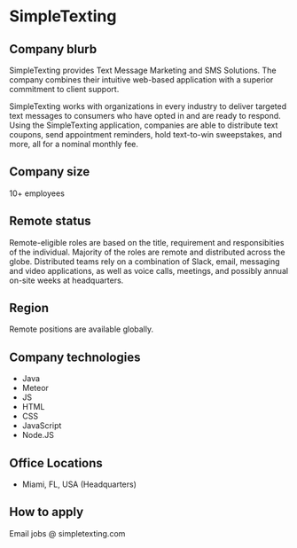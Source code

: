 # SimpleTexting

## Company blurb

SimpleTexting provides Text Message Marketing and SMS Solutions. The company combines their intuitive web-based application with a superior commitment to client support.

SimpleTexting works with organizations in every industry to deliver targeted text messages to consumers who have opted in and are ready to respond. Using the SimpleTexting application, companies are able to distribute text coupons, send appointment reminders, hold text-to-win sweepstakes, and more, all for a nominal monthly fee.

## Company size

10+ employees

## Remote status

Remote-eligible roles are based on the title, requirement and responsibities of the individual. Majority of the roles are remote and distributed across the globe. Distributed teams rely on a combination of Slack, email, messaging and video applications, as well as voice calls, meetings, and possibly annual on-site weeks at headquarters.

## Region

Remote positions are available globally.

## Company technologies

- Java
- Meteor
- JS
- HTML
- CSS
- JavaScript
- Node.JS

## Office Locations

- Miami, FL, USA (Headquarters)


## How to apply

Email jobs @ simpletexting.com
